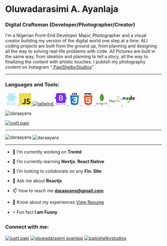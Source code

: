 <h1 align="left">Oluwadarasimi A. Ayanlaja</h1>
<h3 align="left">Digital Craftsman (Developer/Photographer/Creator)</h3>

<p >I'm a Nigerian Front-End Developer Major, Photographer and a visual creator building my version of the digital world one step at a time. ALl coding projects are built from the ground up, from planning and designing all the way to solving real-life problems with code. All Pictures are built in the same way, from ideation and planning to tell a story, all the way to finalizing the content with artistic touches. I publish my photography content on Instagram "<a href="https://www.instagram.com/papishelbystudios?igsh=OGQ5ZDc2ODk2ZA%3D%3D&utm_source=qr"> PapiShelbyStudios</a>". </p>

<hr>

<h3 align="left">Languages and Tools:</h3>


<p align="left">
      <a href="https://reactjs.org/" target="_blank" rel="noreferrer"> <img src="https://raw.githubusercontent.com/devicons/devicon/master/icons/react/react-original-wordmark.svg" alt="react" width="40" height="40"/> </a> 
      <a href="https://developer.mozilla.org/en-US/docs/Web/JavaScript" target="_blank" rel="noreferrer"> <img src="https://raw.githubusercontent.com/devicons/devicon/master/icons/javascript/javascript-original.svg" alt="javascript" width="40" height="40"/> </a>
   <a href="https://tailwindcss.com/" target="_blank" rel="noreferrer"> <img src="https://www.vectorlogo.zone/logos/tailwindcss/tailwindcss-icon.svg" alt="tailwind" width="40" height="40"/> </a> 
      <a href="https://getbootstrap.com" target="_blank" rel="noreferrer"> <img src="https://raw.githubusercontent.com/devicons/devicon/master/icons/bootstrap/bootstrap-plain-wordmark.svg" alt="bootstrap" width="40" height="40" /> </a> 
      <a href="https://www.w3schools.com/css/" target="_blank" rel="noreferrer"> <img src="https://raw.githubusercontent.com/devicons/devicon/master/icons/css3/css3-original-wordmark.svg" alt="css3" width="40" height="40"/> </a> 
  <a href="https://www.w3.org/html/" target="_blank" rel="noreferrer"> <img src="https://raw.githubusercontent.com/devicons/devicon/master/icons/html5/html5-original-wordmark.svg" alt="html5" width="40" height="40"/> </a> 
      <a href="https://www.mongodb.com/" target="_blank" rel="noreferrer"> <img src="https://raw.githubusercontent.com/devicons/devicon/master/icons/mongodb/mongodb-original-wordmark.svg" alt="mongodb" width="40" height="40"/> </a> 
      <a href="https://www.mysql.com/" target="_blank" rel="noreferrer"> <img src="https://raw.githubusercontent.com/devicons/devicon/master/icons/mysql/mysql-original-wordmark.svg" alt="mysql" width="40" height="40"/> </a> 
      <a href="https://nodejs.org" target="_blank" rel="noreferrer"> <img src="https://raw.githubusercontent.com/devicons/devicon/master/icons/nodejs/nodejs-original-wordmark.svg" alt="nodejs" width="40" height="40"/> </a> 
<!--       <a href="https://www.php.net" target="_blank" rel="noreferrer"> <img src="https://raw.githubusercontent.com/devicons/devicon/master/icons/php/php-original.svg" alt="php" width="40" height="40"/> </a>   -->
</p>


<p align="left"> <img src="https://komarev.com/ghpvc/?username=daraayans&label=Profile%20views&color=0e75b6&style=flat" alt="daraayans" /> </p>

<p align="left"> <a href="https://twitter.com/justt.papi" target="blank"><img src="https://img.shields.io/twitter/follow/justt.papi?logo=twitter&style=for-the-badge" alt="justt.papi" /></a> </p>

<hr>

<p><img align="left" src="https://github-readme-stats.vercel.app/api/top-langs?username=daraayans&show_icons=true&locale=en&layout=compact" alt="daraayans" /></p>

<p>&nbsp;<img align="center" src="https://github-readme-stats.vercel.app/api?username=daraayans&show_icons=true&locale=en" alt="daraayans" /></p>

<hr>

- 🔭 I’m currently working on **Trentd**

- 🌱 I’m currently learning **Nextjs.  React Native**

- 👯 I’m looking to collaborate on any **Fin. Site**

- 💬 Ask me about **Reactjs**

- 📫 How to reach me **daraayans@gmail.com**

- 📄 Know about my experiences [View Resume](https://drive.google.com/file/d/1YOxMHrxqLAaEc5ZJXEqrYJbogqNWRQmn/view?usp=sharing)

- ⚡ Fun fact **I am Funny**

<h3 align="left">Connect with me:</h3>
<p align="left">
<a href="https://twitter.com/justt.papi" target="blank"><img align="center" src="https://raw.githubusercontent.com/rahuldkjain/github-profile-readme-generator/master/src/images/icons/Social/twitter.svg" alt="justt.papi" height="30" width="40" /></a>
<a href="https://linkedin.com/in/oluwadarasimi ayanlaja" target="blank"><img align="center" src="https://raw.githubusercontent.com/rahuldkjain/github-profile-readme-generator/master/src/images/icons/Social/linked-in-alt.svg" alt="oluwadarasimi ayanlaja" height="30" width="40" /></a>
<a href="https://instagram.com/papishelbystudios" target="blank"><img align="center" src="https://raw.githubusercontent.com/rahuldkjain/github-profile-readme-generator/master/src/images/icons/Social/instagram.svg" alt="papishelbystudios" height="30" width="40" /></a>
</p>




<!-- <h1>Oluwadarasimi A. Ayanlaja</h1>
<h5>Digital Craftsman (Developer/Photographer/Creator)</h5>

<p>I'm a Nigerian Front-End Developer Major, Photographer and a visual creator building my version of the digital world one step at a time. ALl coding projects are built from the ground up, from planning and designing all the way to solving real-life problems with code. All Pictures are built in the same way, from ideation and planning to tell a story, all the way to finalizing the content with artistic touches. I publish my photography content on Instagram "<a href="https://www.instagram.com/papishelbystudios?igsh=OGQ5ZDc2ODk2ZA%3D%3D&utm_source=qr"> PapiShelbyStudios</a>". </p>


<!--
**daraayans/daraayans** is a ✨ _special_ ✨ repository because its `README.md` (this file) appears on your GitHub profile.

Here are some ideas to get you started:

- 🔭 I’m currently working on ...
- 🌱 I’m currently learning ...
- 👯 I’m looking to collaborate on ...
- 🤔 I’m looking for help with ...
- 💬 Ask me about ...
- 📫 How to reach me: ...
- 😄 Pronouns: ...
- ⚡ Fun fact: ...
--> 
